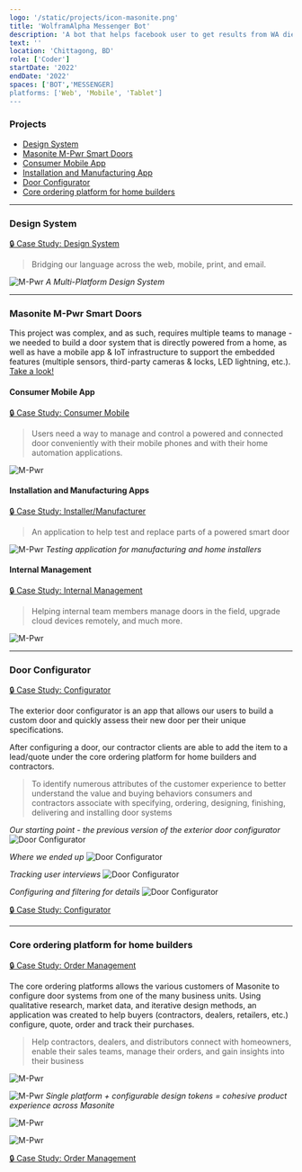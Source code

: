```yaml
---
logo: '/static/projects/icon-masonite.png'
title: 'WolframAlpha Messenger Bot'
description: 'A bot that helps facebook user to get results from WA dierectly on Messenger. Happy Solving'
text: ''
location: 'Chittagong, BD'
role: ['Coder']
startDate: '2022'
endDate: '2022'
spaces: ['BOT','MESSENGER]
platforms: ['Web', 'Mobile', 'Tablet']
---
```


### Projects
- [Design System](#design-system)
- [Masonite M-Pwr Smart Doors](#masonite-m-pwr-smart-doors)
- [Consumer Mobile App](#consumer-mobile-app)
- [Installation and Manufacturing App](#installation-and-manufacturing-app)
- [Door Configurator](#door-configurator)
- [Core ordering platform for home builders](#core-ordering-platform-for-home-builders)

--------------------------------------------

### Design System

[🔒 Case Study: Design System](https://portfolio.ryanparag.com/projects/design-system)

> Bridging our language across the web, mobile, print, and email.

![M-Pwr](../static/projects/masonite/m-pwr-2.png)
_A Multi-Platform Design System_

--------------------------------------------

### Masonite M-Pwr Smart Doors

This project was complex, and as such, requires multiple teams to manage - we needed to build a door system that is directly powered from a home, as well as have a mobile app & IoT infrastructure to support the embedded features (multiple sensors, third-party cameras & locks, LED lightning, etc.). [Take a look!](https://residential.masonite.com/product/exterior-doors/smart/)

#### Consumer Mobile App

[🔒 Case Study: Consumer Mobile](https://portfolio.ryanparag.com/projects/a-powered-smart-door)

> Users need a way to manage and control a powered and connected door conveniently with their mobile phones and with their home automation applications.

![M-Pwr](../static/projects/masonite/m-pwr-3.png)

#### Installation and Manufacturing Apps

[🔒 Case Study: Installer/Manufacturer](https://portfolio.ryanparag.com/projects/installing-smart-doors)

> An application to help test and replace parts of a powered smart door

![M-Pwr](../static/projects/masonite/m-pwr-6.png)
_Testing application for manufacturing and home installers_

#### Internal Management

[🔒 Case Study: Internal Management](https://portfolio.ryanparag.com/projects/door-management)

> Helping internal team members manage doors in the field, upgrade cloud devices remotely, and much more.

![M-Pwr](../static/projects/masonite/omni.png)

--------------------------------------------

### Door Configurator

[🔒 Case Study: Configurator](https://portfolio.ryanparag.com/projects/door-configuration-made-easy)

The exterior door configurator is an app that allows our users to build a custom door and quickly assess their new door per their unique specifications.

After configuring a door, our contractor clients are able to add the item to a lead/quote under the core ordering platform for home builders and contractors.

> To identify numerous attributes of the customer experience to better understand the value and buying behaviors consumers and contractors associate with specifying, ordering, designing, finishing, delivering and installing door systems

_Our starting point - the previous version of the exterior door configurator_
![Door Configurator](../static/projects/masonite/dc-1.png)

_Where we ended up_
![Door Configurator](../static/projects/masonite/dc-2.png)

_Tracking user interviews_
![Door Configurator](../static/projects/masonite/dc-3.png)

_Configuring and filtering for details_
![Door Configurator](../static/projects/masonite/dc-4.png)

[🔒 Case Study: Configurator](https://portfolio.ryanparag.com/projects/door-configuration-made-easy)

--------------------------------------------

### Core ordering platform for home builders

[🔒 Case Study: Order Management](https://portfolio.ryanparag.com/projects/order-management-platform)

The core ordering platforms allows the various customers of Masonite to configure door systems from one of the many business units. Using qualitative research, market data, and iterative design methods, an application was created to help buyers (contractors, dealers, retailers, etc.) configure, quote, order and track their purchases.

> Help contractors, dealers, and distributors connect with homeowners, enable their sales teams, manage their orders, and gain insights into their business

![M-Pwr](../static/projects/masonite/m-pwr-4.png)

![M-Pwr](../static/projects/masonite/dc-5.gif)
_Single platform + configurable design tokens = cohesive product experience across Masonite_

![M-Pwr](../static/projects/masonite/dc-6.png)

![M-Pwr](../static/projects/masonite/dc-7.png)

[🔒 Case Study: Order Management](https://portfolio.ryanparag.com/projects/order-management-platform)
